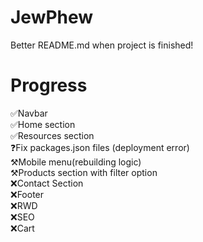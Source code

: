 # JewPhew
Better README.md when project is finished!

# Progress
✅Navbar
<br>
✅Home section
<br>
✅Resources section
<br>
❓Fix packages.json files (deployment error)
<br>
⚒️Mobile menu(rebuilding logic)
<br>
⚒️Products section with filter option
<br>
❌Contact Section
<br>
❌Footer
<br>
❌RWD
<br>
❌SEO
<br>
❌Cart
